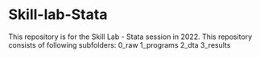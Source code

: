 # Skill-lab-Stata
This repository is for the Skill Lab - Stata session in 2022.
This repository consists of following subfolders:
  0_raw
  1_programs 
  2_dta
  3_results
